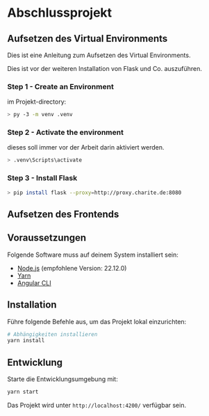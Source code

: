 # Abschlussprojekt
## Aufsetzen des Virtual Environments

Dies ist eine Anleitung zum Aufsetzen des Virtual Environments.

Dies ist vor der weiteren Installation von Flask und Co. auszuführen.

### Step 1 - Create an Environment
im Projekt-directory:

```sh
> py -3 -m venv .venv
```

### Step 2 - Activate the environment
dieses soll immer vor der Arbeit darin aktiviert werden.

```sh
> .venv\Scripts\activate
```

### Step 3 - Install Flask

```sh
> pip install flask --proxy=http://proxy.charite.de:8080
```

## Aufsetzen des Frontends
## Voraussetzungen

Folgende Software muss auf deinem System installiert sein:

- [Node.js](https://nodejs.org/) (empfohlene Version: 22.12.0)
- [Yarn](https://yarnpkg.com/)
- [Angular CLI](https://angular.io/cli)

## Installation

Führe folgende Befehle aus, um das Projekt lokal einzurichten:

```sh
# Abhängigkeiten installieren
yarn install
```

## Entwicklung

Starte die Entwicklungsumgebung mit:

```sh
yarn start
```

Das Projekt wird unter `http://localhost:4200/` verfügbar sein.
